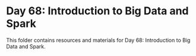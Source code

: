 # Day 68: Introduction to Big Data and Spark

This folder contains resources and materials for Day 68: Introduction to Big Data and Spark.